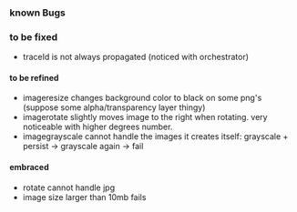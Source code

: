 ### known Bugs

### to be fixed
* traceId is not always propagated (noticed with orchestrator)

#### to be refined
* imageresize changes background color to black on some png's (suppose some alpha/transparency layer thingy)
* imagerotate slightly moves image to the right when rotating. very noticeable with higher degrees number.
* imagegrayscale cannot handle the images it creates itself: grayscale + persist -> grayscale again -> fail

#### embraced

* rotate cannot handle jpg
* image size larger than 10mb fails